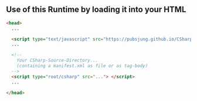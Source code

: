 ## Use of this Runtime by loading it into your HTML
```html
<head>
  ...

  <script type="text/javascript" src="https://pubsjung.github.io/CSharp-JSRE/master.js"> </script>
  ...

  <!-- 
    Your CSharp-Source-Directory...
    (containing a manifest.xml as file or as tag-body) 
  -->
  <script type="root/csharp" src="..."> </script> 
  ...

</head>
```